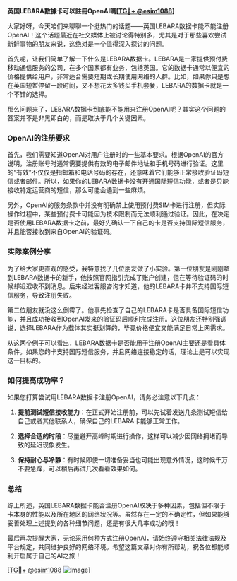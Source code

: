 **英国LEBARA數據卡可以註冊OpenAI嗎[[TG💪+ @esim1088](https://t.me/s/esim1088)]**

大家好呀，今天咱们来聊聊一个挺热门的话题——英国LEBARA数据卡能不能注册OpenAI！这个话题最近在社交媒体上被讨论得特别多，尤其是对于那些喜欢尝试新鲜事物的朋友来说，这绝对是一个值得深入探讨的问题。

首先呢，让我们简单了解一下什么是LEBARA数据卡。LEBARA是一家提供预付费移动通信服务的公司，在多个国家都有业务，包括英国。它的数据卡通常以便宜的价格提供给用户，非常适合需要短期或长期使用网络的人群。比如，如果你只是想在英国短暂停留一段时间，又不想花太多钱买手机套餐，LEBARA的数据卡就是一个不错的选择。

那么问题来了，LEBARA数据卡到底能不能用来注册OpenAI呢？其实这个问题的答案并不是非黑即白的，而是取决于几个关键因素。

### OpenAI的注册要求

首先，我们需要知道OpenAI对用户注册时的一些基本要求。根据OpenAI的官方说明，注册账号时通常需要提供有效的电子邮件地址和手机号码进行验证。这里的“有效”不仅仅是指邮箱和电话号码的存在，还意味着它们能够正常接收验证码短信或者邮件。所以，如果你的LEBARA数据卡没有开通国际短信功能，或者是只能接收特定运营商的短信，那么可能会遇到一些麻烦。

另外，OpenAI的服务条款中并没有明确禁止使用预付费SIM卡进行注册，但实际操作过程中，某些预付费卡可能因为技术限制而无法顺利通过验证。因此，在决定是否使用LEBARA数据卡之前，最好先确认一下自己的卡是否支持国际短信服务，并且能否接收到来自OpenAI的验证码。

### 实际案例分享

为了给大家更直观的感受，我特意找了几位朋友做了小实验。第一位朋友是刚刚拿到LEBARA数据卡的新手，他按照官网指引完成了账户创建，但在等待验证码的时候却迟迟收不到消息。后来经过客服咨询才知道，他的LEBARA卡并不支持国际短信服务，导致注册失败。

第二位朋友就没这么倒霉了。他事先检查了自己的LEBARA卡是否具备国际短信功能，并且成功接收到OpenAI发来的验证码后顺利完成注册。这位朋友还特别强调说，选择LEBARA作为载体其实挺划算的，毕竟价格便宜又能满足日常上网需求。

从这两个例子可以看出，LEBARA数据卡是否能用于注册OpenAI主要还是看具体条件。如果您的卡支持国际短信服务，并且网络连接稳定的话，理论上是可以实现这一目标的。

### 如何提高成功率？

如果您打算尝试用LEBARA数据卡注册OpenAI，请务必注意以下几点：

1. **提前测试短信接收能力**：在正式开始注册前，可以先试着发送几条测试短信给自己或者其他联系人，确保自己的LEBARA卡能够正常工作。
   
2. **选择合适的时段**：尽量避开高峰时期进行操作，这样可以减少因网络拥堵而导致的延迟现象发生。

3. **保持耐心与冷静**：有时候即使一切准备妥当也可能出现意外情况，这时候千万不要急躁，可以稍后再试几次看看效果如何。

### 总结

综上所述，英国LEBARA数据卡能否注册OpenAI取决于多种因素，包括但不限于卡本身的性能以及所在地区的网络状况等。虽然存在一定的不确定性，但如果能够妥善处理上述提到的各种细节问题，还是有很大几率成功的哦！

最后再次提醒大家，无论采用何种方式注册OpenAI，请始终遵守相关法律法规及平台规定，共同维护良好的网络环境。希望这篇文章对你有所帮助，祝各位都能顺利开启属于自己的AI之旅！

[[TG💪+ @esim1088](https://t.me/s/esim1088) ![Image](https://i.postimg.cc/4NQfJmqS/Snipaste-2025-05-13-00-14-12.png)]